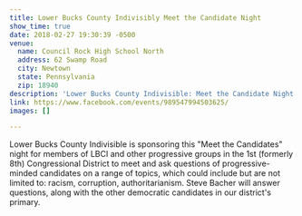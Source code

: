 ```yaml
---
title: Lower Bucks County Indivisibly Meet the Candidate Night
show_time: true
date: 2018-02-27 19:30:39 -0500
venue:
  name: Council Rock High School North
  address: 62 Swamp Road
  city: Newtown
  state: Pennsylvania
  zip: 18940
description: 'Lower Bucks County Indivisible: Meet the Candidate Night'
link: https://www.facebook.com/events/989547994503625/
images: []

---
```

Lower Bucks County Indivisible is sponsoring this "Meet the Candidates" night for members of LBCI and other progressive groups in the 1st (formerly 8th) Congressional District to meet and ask questions of progressive-minded candidates on a range of topics, which could include but are not limited to: racism, corruption, authoritarianism. Steve Bacher will answer questions, along with the other democratic candidates in our district's primary.
